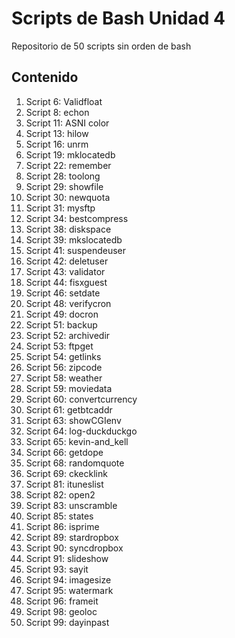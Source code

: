 # Scripts de Bash Unidad 4

Repositorio de 50 scripts sin orden de bash

## Contenido

  1. Script 6: Validfloat
  2. Script 8: echon
  3. Script 11: ASNI color
  4. Script 13: hilow
  5. Script 16: unrm
  6. Script 19: mklocatedb
  7. Script 22: remember
  8. Script 28: toolong
  9. Script 29: showfile
  10. Script 30: newquota
  11. Script 31: mysftp
  12. Script 34: bestcompress
  13. Script 38: diskspace
  14. Script 39: mkslocatedb
  15. Script 41: suspendeuser
  16. Script 42: deletuser
  17. Script 43: validator
  18. Script 44: fisxguest
  19. Script 46: setdate
  20. Script 48: verifycron
  21. Script 49: docron
  22. Script 51: backup
  23. Script 52: archivedir
  24. Script 53: ftpget
  25. Script 54: getlinks
  26. Script 56: zipcode
  27. Script 58: weather
  28. Script 59: moviedata
  29. Script 60: convertcurrency
  30. Script 61: getbtcaddr
  31. Script 63: showCGIenv
  32. Script 64: log-duckduckgo
  33. Script 65: kevin-and_kell
  34. Script 66: getdope
  35. Script 68: randomquote
  36. Script 69: ckecklink
  37. Script 81: ituneslist
  38. Script 82: open2
  39. Script 83: unscramble
  40. Script 85: states
  41. Script 86: isprime
  42. Script 89: stardropbox
  43. Script 90: syncdropbox
  44. Script 91: slideshow
  45. Script 93: sayit
  46. Script 94: imagesize
  47. Script 95: watermark
  48. Script 96: frameit
  49. Script 98: geoloc
  50. Script 99: dayinpast